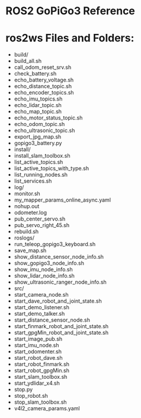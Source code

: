 # ROS2 GoPiGo3 Reference


# ros2ws Files and Folders:

- build/
- build_all.sh
- call_odom_reset_srv.sh
- check_battery.sh
- echo_battery_voltage.sh
- echo_distance_topic.sh
- echo_encoder_topics.sh
- echo_imu_topics.sh
- echo_lidar_topic.sh
- echo_map_topic.sh
- echo_motor_status_topic.sh
- echo_odom_topic.sh
- echo_ultrasonic_topic.sh
- export_jpg_map.sh
- gopigo3_battery.py
- install/
- install_slam_toolbox.sh
- list_active_topics.sh
- list_active_topics_with_type.sh
- list_running_nodes.sh
- list_services.sh
- log/
- monitor.sh
- my_mapper_params_online_async.yaml
- nohup.out
- odometer.log
- pub_center_servo.sh
- pub_servo_right_45.sh
- rebuild.sh
- roslogs/
- run_teleop_gopigo3_keyboard.sh
- save_map.sh
- show_distance_sensor_node_info.sh
- show_gopigo3_node_info.sh
- show_imu_node_info.sh
- show_lidar_node_info.sh
- show_ultrasonic_ranger_node_info.sh
- src/
- start_camera_node.sh
- start_dave_robot_and_joint_state.sh
- start_demo_listener.sh
- start_demo_talker.sh
- start_distance_sensor_node.sh
- start_finmark_robot_and_joint_state.sh
- start_gpgMin_robot_and_joint_state.sh
- start_image_pub.sh
- start_imu_node.sh
- start_odomenter.sh
- start_robot_dave.sh
- start_robot_finmark.sh
- start_robot_gpgMin.sh
- start_slam_toolbox.sh
- start_ydlidar_x4.sh
- stop.py
- stop_robot.sh
- stop_slam_toolbox.sh
- v4l2_camera_params.yaml
